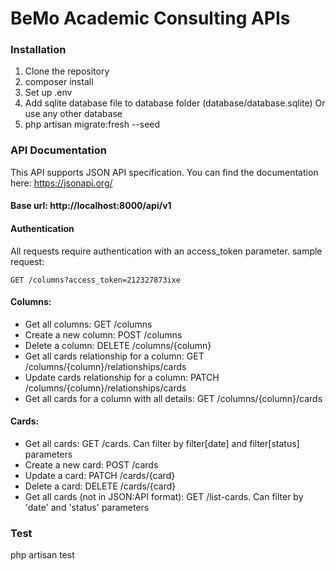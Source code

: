 # BeMo Academic Consulting APIs

### Installation
1. Clone the repository
2. composer install
3. Set up .env
4. Add sqlite database file to database folder (database/database.sqlite) Or use any other database
5. php artisan migrate:fresh --seed

### API Documentation

This API supports JSON API specification. You can find the documentation here: https://jsonapi.org/

#### Base url: http://localhost:8000/api/v1

#### Authentication
All requests require authentication with an access_token parameter.
sample request:
```
GET /columns?access_token=212327873ixe
```



#### Columns:

 - Get all columns: GET /columns
 - Create a new column: POST /columns
 - Delete a column: DELETE /columns/{column}
 - Get all cards relationship for a column: GET /columns/{column}/relationships/cards
 - Update cards relationship for a column: PATCH /columns/{column}/relationships/cards
 - Get all cards for a column with all details: GET /columns/{column}/cards

#### Cards:

 - Get all cards: GET /cards. Can filter by filter[date] and filter[status] parameters
 - Create a new card: POST /cards
 - Update a card: PATCH /cards/{card}
 - Delete a card: DELETE /cards/{card}
 - Get all cards (not in JSON:API format): GET /list-cards. Can filter by 'date' and 'status' parameters

### Test
php artisan test